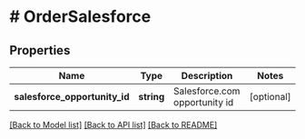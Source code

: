 # # OrderSalesforce

## Properties

Name | Type | Description | Notes
------------ | ------------- | ------------- | -------------
**salesforce_opportunity_id** | **string** | Salesforce.com opportunity id | [optional]

[[Back to Model list]](../../README.md#models) [[Back to API list]](../../README.md#endpoints) [[Back to README]](../../README.md)
